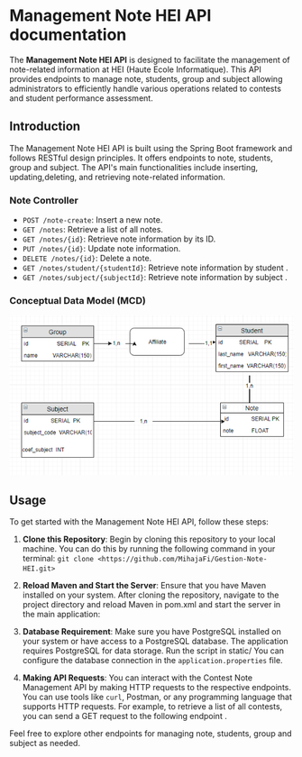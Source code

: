 # Management Note HEI API documentation 

The **Management Note HEI API** is designed to facilitate the management of note-related information at HEI (Haute Ecole Informatique). This API provides endpoints to manage note, students, group and subject allowing administrators to efficiently handle various operations related to contests and student performance assessment.

## Introduction
The Management Note HEI API is built using the Spring Boot framework and follows RESTful design principles. It offers endpoints to note, students, group and subject. The API's main functionalities include inserting, updating,deleting, and retrieving note-related information.

### Note Controller
- `POST /note-create`: Insert a new note.
- `GET /notes`: Retrieve a list of all notes.
- `GET /notes/{id}`: Retrieve note information by its ID.
- `PUT /notes/{id}`: Update note information.
- `DELETE /notes/{id}`: Delete a  note.
- `GET /notes/student/{studentId}`: Retrieve note information by student .
- `GET /notes/subject/{subjectId}`: Retrieve note information by subject .


### Conceptual Data Model (MCD)
![MCD](gestion.png)

## Usage
To get started with the Management Note HEI API, follow these steps:

1. **Clone this Repository**: Begin by cloning this repository to your local machine. You can do this by running the following command in your terminal:
   `git clone <https://github.com/MihajaFi/Gestion-Note-HEI.git>`

2. **Reload Maven and Start the Server**: Ensure that you have Maven installed on your system. After cloning the repository, navigate to the project directory and  reload Maven in pom.xml and start the server in the main application:

3. **Database Requirement**: Make sure you have PostgreSQL installed on your system or have access to a PostgreSQL database. The application requires PostgreSQL for data storage. Run the script in static/ 
 You can configure the database connection in the `application.properties` file.
4. **Making API Requests**: You can interact with the Contest Note Management API by making HTTP requests to the respective endpoints. You can use tools like `curl`, Postman, or any programming language that supports HTTP requests. For example, to retrieve a list of all contests, you can send a GET request to the following endpoint .


Feel free to explore other endpoints for managing note, students, group and subject as needed.